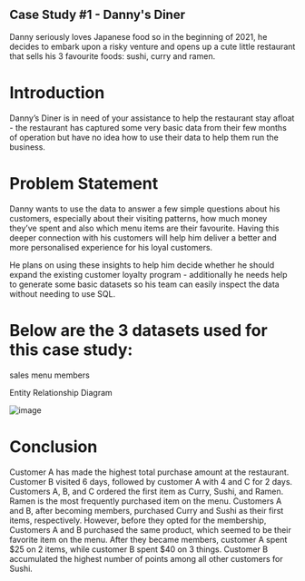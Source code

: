 ## Case Study #1 - Danny's Diner

Danny seriously loves Japanese food so in the beginning of 2021, he decides to embark upon a risky venture and opens up a cute little restaurant that sells his 3 favourite foods: sushi, curry and ramen.

# Introduction

Danny’s Diner is in need of your assistance to help the restaurant stay afloat - the restaurant has captured some very basic data from their few months of operation but have no idea how to use their data to help them run the business.

# Problem Statement
Danny wants to use the data to answer a few simple questions about his customers, especially about their visiting patterns, how much money they’ve spent and also which menu items are their favourite. Having this deeper connection with his customers will help him deliver a better and more personalised experience for his loyal customers.

He plans on using these insights to help him decide whether he should expand the existing customer loyalty program - additionally he needs help to generate some basic datasets so his team can easily inspect the data without needing to use SQL.

# Below are the 3 datasets used for this case study:

sales
menu
members

Entity Relationship Diagram

![image](https://github.com/prati-y/SQL_Challenge_Case-Study-1---Danny-s-Diner/assets/104661414/064de43d-0baa-4233-9f88-01a2f1715dcb)


# Conclusion

Customer A has made the highest total purchase amount at the restaurant.
Customer B visited 6 days, followed by customer A with 4 and C for 2 days.
Customers A, B, and C ordered the first item as Curry, Sushi, and Ramen.
Ramen is the most frequently purchased item on the menu.
Customers A and B, after becoming members, purchased Curry and Sushi as their first items, respectively.
However, before they opted for the membership, Customers A and B purchased the same product, which seemed to be their favorite item on the menu.
After they became members, customer A spent $25 on 2 items, while customer B spent $40 on 3 things.
Customer B accumulated the highest number of points among all other customers for Sushi.
